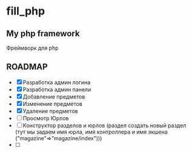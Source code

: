 # fill_php
## My php framework
Фреймворк для php 


## ROADMAP

- [x] Разработка админ логина
- [x] Разработка админ панели
- [x] Добавление предметов
- [x] Изменение предметов
- [x] Удаление предметов
- [ ] Просмотр Юрлов
- [ ] Конструктор разделов и юрлов (раздел создать новый раздел (тут мы задаем имя юрла, имя контроллера и имя экшена ("magazine"=>"magazine/index")))
- [ ] 
